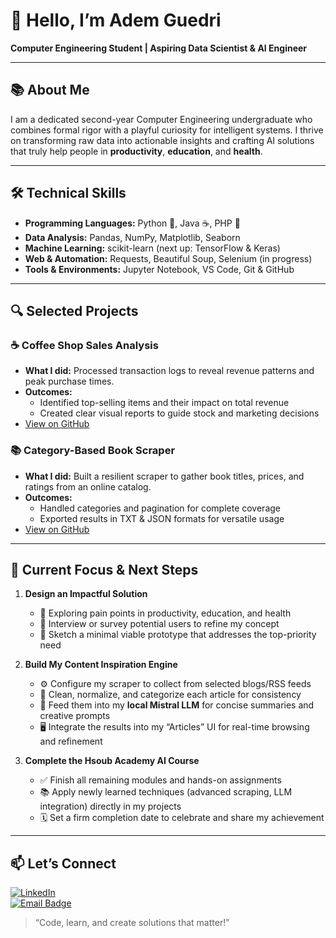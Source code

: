 # 👋 Hello, I’m Adem Guedri

**Computer Engineering Student | Aspiring Data Scientist & AI Engineer**  

---

## 📚 About Me  
I am a dedicated second-year Computer Engineering undergraduate who combines formal rigor with a playful curiosity for intelligent systems. I thrive on transforming raw data into actionable insights and crafting AI solutions that truly help people in **productivity**, **education**, and **health**.

---

## 🛠 Technical Skills  
- **Programming Languages:** Python 🐍, Java ☕, PHP 🐘  
- **Data Analysis:** Pandas, NumPy, Matplotlib, Seaborn  
- **Machine Learning:** scikit-learn (next up: TensorFlow & Keras)  
- **Web & Automation:** Requests, Beautiful Soup, Selenium (in progress)  
- **Tools & Environments:** Jupyter Notebook, VS Code, Git & GitHub  

---

## 🔍 Selected Projects  

### ☕ Coffee Shop Sales Analysis  
- **What I did:** Processed transaction logs to reveal revenue patterns and peak purchase times.  
- **Outcomes:**  
  - Identified top-selling items and their impact on total revenue  
  - Created clear visual reports to guide stock and marketing decisions  
- [View on GitHub](https://github.com/AdemCE-eng/CoffeSales)

### 📚 Category-Based Book Scraper  
- **What I did:** Built a resilient scraper to gather book titles, prices, and ratings from an online catalog.  
- **Outcomes:**  
  - Handled categories and pagination for complete coverage  
  - Exported results in TXT & JSON formats for versatile usage  
- [View on GitHub](https://github.com/AdemCE-eng/Bookscraper)

---

## 🎯 Current Focus & Next Steps

1. **Design an Impactful Solution**  
   - 🔎 Exploring pain points in productivity, education, and health  
   - 📝 Interview or survey potential users to refine my concept  
   - 📐 Sketch a minimal viable prototype that addresses the top-priority need  

2. **Build My Content Inspiration Engine**  
   - ⚙️ Configure my scraper to collect from selected blogs/RSS feeds  
   - 🧹 Clean, normalize, and categorize each article for consistency  
   - 🤖 Feed them into my **local Mistral LLM** for concise summaries and creative prompts  
   - 🖥️ Integrate the results into my “Articles” UI for real-time browsing and refinement  

3. **Complete the Hsoub Academy AI Course**  
   - ✅ Finish all remaining modules and hands-on assignments  
   - 📚 Apply newly learned techniques (advanced scraping, LLM integration) directly in my projects  
   - 🗓️ Set a firm completion date to celebrate and share my achievement  

---

## 📫 Let’s Connect  
[![LinkedIn](https://img.shields.io/badge/LinkedIn-Connect-blue?style=for-the-badge&logo=linkedin)](https://www.linkedin.com/in/adem-guedri/)  
[![Email Badge](https://img.shields.io/badge/Email-Contact%20Me-red?style=for-the-badge&logo=gmail)](mailto:guedriadem@gmail.com)

> “Code, learn, and create solutions that matter!”  
